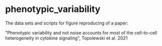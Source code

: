# phenotypic_variability
The data sets and scripts for figure reproducing of a paper:

"Phenotypic variability and not noise accounts for most of the cell-to-cell
heterogeneity in cytokine signaling", Topolewski et al. 2021
